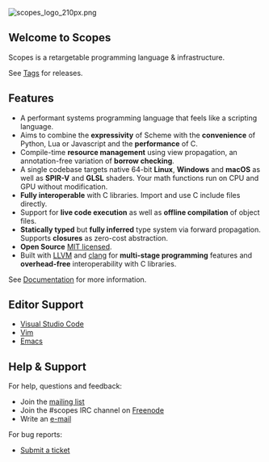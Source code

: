 ![scopes_logo_210px.png](https://hg.sr.ht/~duangle/scopes/raw/default/extras/images/scopes_logo_210px.png)

Welcome to Scopes
-----------------

Scopes is a retargetable programming language & infrastructure.

See [Tags](https://hg.sr.ht/~duangle/scopes/tags) for releases.

Features
--------

* A performant systems programming language that feels like a scripting language.
* Aims to combine the **expressivity** of Scheme with the **convenience** of Python, Lua or Javascript and the **performance** of C.
* Compile-time **resource management** using view propagation, an annotation-free variation of **borrow checking**.
* A single codebase targets native 64-bit **Linux**, **Windows** and **macOS** as well as **SPIR-V** and **GLSL** shaders. Your math functions run on CPU and GPU without modification.
* **Fully interoperable** with C libraries. Import and use C include files directly.
* Support for **live code execution** as well as **offline compilation** of object files.
* **Statically typed** but **fully inferred** type system via forward propagation. Supports **closures** as zero-cost abstraction.
* **Open Source** [MIT licensed](http://opensource.org/licenses/MIT).
* Built with [LLVM](http://llvm.org/) and [clang](http://llvm.org/) for **multi-stage programming** features and **overhead-free** interoperability with C libraries.

See [Documentation](http://scopes.readthedocs.io/en/latest/) for more information.

Editor Support
--------------

* [Visual Studio Code](https://marketplace.visualstudio.com/items?itemName=duangle.scopes#overview)
* [Vim](https://github.com/radgeRayden/vim-scopes)
* [Emacs](https://github.com/radgeRayden/emacs-scopes-mode)

Help & Support
--------------

For help, questions and feedback:

* Join the [mailing list](https://lists.sr.ht/~duangle/scopes)
* Join the #scopes IRC channel on [Freenode](https://freenode.net/)
* Write an [e-mail](mailto:support@duangle.com)

For bug reports:

* [Submit a ticket](https://todo.sr.ht/~duangle/scopes)
